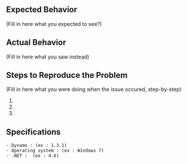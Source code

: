 ## Expected Behavior

(Fill in here what you expected to see?)

## Actual Behavior

(Fill in here what you saw instead)

## Steps to Reproduce the Problem

(Fill in here what you were doing when the issue occured, step-by-step)

  1.
  2.
  3.

## Specifications

    - Dynamo : (ex : 1.3.1)
    - Operating system : (ex : Windows 7)   
    - .NET :  (ex : 4.6)
